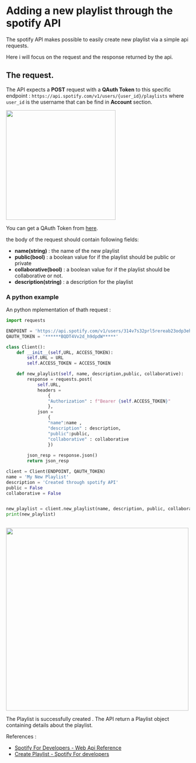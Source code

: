 # Adding a new playlist through the spotify API

The spotify API makes possible to easily create new playlist via a simple api requests.

Here i will focus on the request and the response returned by the api.

## The request.
The API expects a **POST** request with a **QAuth Token** to this specific endpoint : ```https://api.spotify.com/v1/users/{user_id}/playlists``` where ``` user_id``` is the username that can be find in **Account** section.

<img src='https://user-images.githubusercontent.com/90383672/208451178-e3c6e478-3fd1-4b36-a762-2e97d44947f8.png' width = 300  />

You can get a QAuth Token from [here](https://developer.spotify.com/console/post-playlists/).




the body of the request should contain following fields:

- **name(string)** : the name of the new playlist
- **public(bool)** : a boolean value for if the playlist should be public or private
- **collaborative(bool)** : a boolean value for if the playlist should be collaborative or not.
- **description(string)** : a description for the playlist 

### A python example

An python mplementation of thath request :

```python
import requests

ENDPOINT = 'https://api.spotify.com/v1/users/314v7s32prl5rereab23odp3ehnq/playlists'
QAUTH_TOKEN = '******BQDT4Vv2d_h9dpdW*****'

class Client():
	def __init__(self,URL, ACCESS_TOKEN):
		self.URL = URL 
		self.ACCESS_TOKEN = ACCESS_TOKEN

	def new_playlist(self, name, description,public, collaborative):
		response = requests.post(
			self.URL,
			headers = 
                {
                "Authorization" : f"Bearer {self.ACCESS_TOKEN}"
			    },
			json = 
                {
                "name":name ,
                "description" : description,
                "public":public, 
                "collaborative" : collaborative
		        })
  
		json_resp = response.json()
		return json_resp

client = Client(ENDPOINT, QAUTH_TOKEN)
name = 'My New Playlist'
description = 'Created through spotify API'
public = False
collaborative = False


new_playlist = client.new_playlist(name, description, public, collaborative)
print(new_playlist)
  

```

<img src='https://user-images.githubusercontent.com/90383672/208456265-e5b09851-847e-4f71-b509-eee7768d589a.png'  width=500/>


The Playlist is successfully created .
The API return a Playlist object containing details about the playlist.


References : 
- [Spotify For Developers - Web Api Reference](https://developer.spotify.com/documentation/web-api/reference/#/operations/create-playlist)
- [Create Playlist - Spotify For developers](https://developer.spotify.com/console/post-playlists/)






